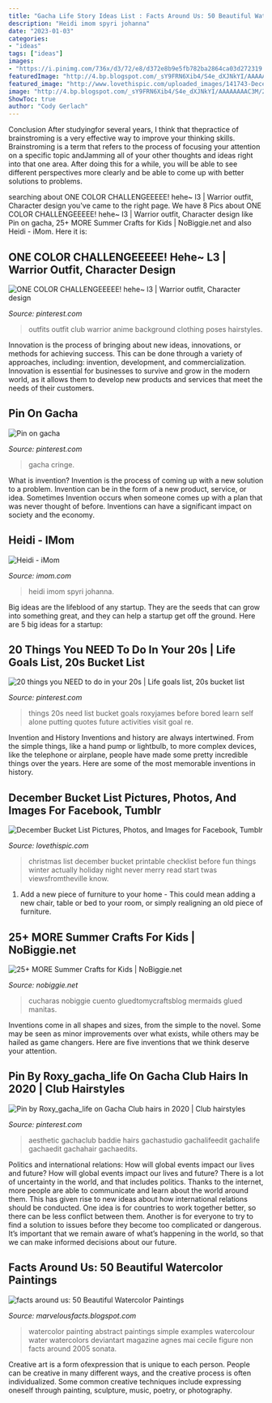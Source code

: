 ```yaml
---
title: "Gacha Life Story Ideas List : Facts Around Us: 50 Beautiful Watercolor Paintings"
description: "Heidi imom spyri johanna"
date: "2023-01-03"
categories:
- "ideas"
tags: ["ideas"]
images:
- "https://i.pinimg.com/736x/d3/72/e8/d372e8b9e5fb782ba2864ca03d272319.jpg"
featuredImage: "http://4.bp.blogspot.com/_sY9FRN6Xib4/S4e_dXJNkYI/AAAAAAAAC3M/2qQkUm0ai_s/s400/watercolorpainting_20.jpg"
featured_image: "http://www.lovethispic.com/uploaded_images/141743-December-Bucket-List.jpg"
image: "http://4.bp.blogspot.com/_sY9FRN6Xib4/S4e_dXJNkYI/AAAAAAAAC3M/2qQkUm0ai_s/s400/watercolorpainting_20.jpg"
ShowToc: true
author: "Cody Gerlach"
---
```



Conclusion
After studyingfor several years, I think that thepractice of brainstroming is a very effective way to improve your thinking skills. Brainstroming is a term that refers to the process of focusing your attention on a specific topic andJamming all of your other thoughts and ideas right into that one area. After doing this for a while, you will be able to see different perspectives more clearly and be able to come up with better solutions to problems.

	

		
searching about ONE COLOR CHALLENGEEEEE! hehe~ l3 | Warrior outfit, Character design you've came to the right page. We have 8 Pics about ONE COLOR CHALLENGEEEEE! hehe~ l3 | Warrior outfit, Character design like Pin on gacha, 25+ MORE Summer Crafts for Kids | NoBiggie.net and also Heidi - iMom. Here it is:
		
    
## ONE COLOR CHALLENGEEEEE! Hehe~ L3 | Warrior Outfit, Character Design

<img loading=lazy src="https://i.pinimg.com/736x/d6/cd/66/d6cd66a9cad21ceccc2e843283b7449f.jpg" onerror="this.onerror=null;this.src='https://tse3.mm.bing.net/th?id=OIP.TVn3R5ZmBHOQJb_DXuq-YwHaEK&amp;pid=15.1';" alt="ONE COLOR CHALLENGEEEEE! hehe~ l3 | Warrior outfit, Character design">

_Source: pinterest.com_

>outfits outfit club warrior anime background clothing poses hairstyles. 

	

Innovation is the process of bringing about new ideas, innovations, or methods for achieving success. This can be done through a variety of approaches, including: invention, development, and commercialization. Innovation is essential for businesses to survive and grow in the modern world, as it allows them to develop new products and services that meet the needs of their customers.

    
## Pin On Gacha

<img loading=lazy src="https://i.pinimg.com/736x/d3/72/e8/d372e8b9e5fb782ba2864ca03d272319.jpg" onerror="this.onerror=null;this.src='https://tse2.mm.bing.net/th?id=OIP.tZSooGm8U_Qpxsx7NX-OBgHaFj&amp;pid=15.1';" alt="Pin on gacha">

_Source: pinterest.com_

>gacha cringe. 

	

What is invention?
Invention is the process of coming up with a new solution to a problem. Invention can be in the form of a new product, service, or idea. Sometimes Invention occurs when someone comes up with a plan that was never thought of before. Inventions can have a significant impact on society and the economy.

    
## Heidi - IMom

<img loading=lazy src="http://www.imom.com/wp-content/uploads/2014/06/heidi.jpg" onerror="this.onerror=null;this.src='https://tse4.mm.bing.net/th?id=OIP.oLpfukcb77wZQ7bJ-nc3PwHaLH&amp;pid=15.1';" alt="Heidi - iMom">

_Source: imom.com_

>heidi imom spyri johanna. 

	

Big ideas are the lifeblood of any startup. They are the seeds that can grow into something great, and they can help a startup get off the ground. Here are 5 big ideas for a startup: 

    
## 20 Things You NEED To Do In Your 20s | Life Goals List, 20s Bucket List

<img loading=lazy src="https://i.pinimg.com/736x/79/d5/8c/79d58c89af12dbc32fc3dd2470d71f83.jpg" onerror="this.onerror=null;this.src='https://tse4.mm.bing.net/th?id=OIP.OZbcuSYbUfY7IHLr27dplwHaNb&amp;pid=15.1';" alt="20 things you NEED to do in your 20s | Life goals list, 20s bucket list">

_Source: pinterest.com_

>things 20s need list bucket goals roxyjames before bored learn self alone putting quotes future activities visit goal re. 

	

Invention and History
Inventions and history are always intertwined. From the simple things, like a hand pump or lightbulb, to more complex devices, like the telephone or airplane, people have made some pretty incredible things over the years. Here are some of the most memorable inventions in history.

    
## December Bucket List Pictures, Photos, And Images For Facebook, Tumblr

<img loading=lazy src="http://www.lovethispic.com/uploaded_images/141743-December-Bucket-List.jpg" onerror="this.onerror=null;this.src='https://tse2.mm.bing.net/th?id=OIP.HbkeqrcN0aCl2ckXLWAZ_AHaKr&amp;pid=15.1';" alt="December Bucket List Pictures, Photos, and Images for Facebook, Tumblr">

_Source: lovethispic.com_

>christmas list december bucket printable checklist before fun things winter actually holiday night never merry read start twas viewsfromtheville know. 

	

1. Add a new piece of furniture to your home - This could mean adding a new chair, table or bed to your room, or simply realigning an old piece of furniture.

    
## 25+ MORE Summer Crafts For Kids | NoBiggie.net

<img loading=lazy src="https://www.nobiggie.net/wp-content/uploads/2017/06/wood-spoon-mermaid.jpg" onerror="this.onerror=null;this.src='https://tse1.mm.bing.net/th?id=OIP.IBE_HQ3fzi_mIYEqy2uojAHaLH&amp;pid=15.1';" alt="25+ MORE Summer Crafts for Kids | NoBiggie.net">

_Source: nobiggie.net_

>cucharas nobiggie cuento gluedtomycraftsblog mermaids glued manitas. 

	

Inventions come in all shapes and sizes, from the simple to the novel. Some may be seen as minor improvements over what exists, while others may be hailed as game changers. Here are five inventions that we think deserve your attention.

    
## Pin By Roxy_gacha_life On Gacha Club Hairs In 2020 | Club Hairstyles

<img loading=lazy src="https://i.pinimg.com/736x/81/35/19/813519e9c323519335064866981faa20.jpg" onerror="this.onerror=null;this.src='https://tse2.mm.bing.net/th?id=OIP.JqjRqpFlQgk6tZCwaEwYYQHaHY&amp;pid=15.1';" alt="Pin by Roxy_gacha_life on Gacha Club hairs in 2020 | Club hairstyles">

_Source: pinterest.com_

>aesthetic gachaclub baddie hairs gachastudio gachalifeedit gachalife gachaedit gachahair gachaedits. 

	

Politics and international relations: How will global events impact our lives and future?
How will global events impact our lives and future? There is a lot of uncertainty in the world, and that includes politics. Thanks to the internet, more people are able to communicate and learn about the world around them. This has given rise to new ideas about how international relations should be conducted. 
One idea is for countries to work together better, so there can be less conflict between them. Another is for everyone to try to find a solution to issues before they become too complicated or dangerous. It’s important that we remain aware of what’s happening in the world, so that we can make informed decisions about our future.

    
## Facts Around Us: 50 Beautiful Watercolor Paintings

<img loading=lazy src="http://4.bp.blogspot.com/_sY9FRN6Xib4/S4e_dXJNkYI/AAAAAAAAC3M/2qQkUm0ai_s/s400/watercolorpainting_20.jpg" onerror="this.onerror=null;this.src='https://tse3.mm.bing.net/th?id=OIP.dwjX3n_4PDOipo0_p6yebAAAAA&amp;pid=15.1';" alt="facts around us: 50 Beautiful Watercolor Paintings">

_Source: marvelousfacts.blogspot.com_

>watercolor painting abstract paintings simple examples watercolour water watercolors deviantart magazine agnes mai cecile figure non facts around 2005 sonata. 

	

Creative art is a form ofexpression that is unique to each person. People can be creative in many different ways, and the creative process is often individualized. Some common creative techniques include expressing oneself through painting, sculpture, music, poetry, or photography.

